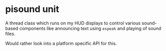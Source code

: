 # pisound unit

A thread class which runs on my HUD displays to control various sound-based components like announcing text using `espeak` and playing of sound files.

Would rather look into a platform specific API for this.
